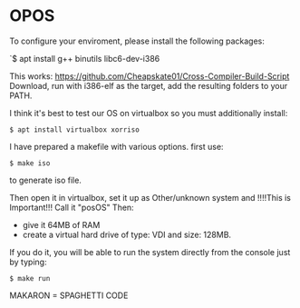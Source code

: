 # OPOS


To configure your enviroment, please install the following packages:

`$ apt install g++ binutils libc6-dev-i386

This works:
https://github.com/Cheapskate01/Cross-Compiler-Build-Script
Download, run with i386-elf as the target, add the resulting folders to your PATH. 

I think it's best to test our OS on virtualbox so you must additionally install:

`$ apt install virtualbox xorriso`

I have prepared a makefile with various options.
first use:

`$ make iso` 

to generate iso file.

Then open it in virtualbox, set it up as Other/unknown system and !!!!This is Important!!!
Call it "posOS"
Then:
- give it 64MB of RAM
- create a virtual hard drive of type: VDI and size: 128MB.

If you do it, you will be able to run the system directly from the console just by typing:

`$ make run`

MAKARON = SPAGHETTI CODE
